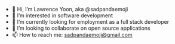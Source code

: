 - 👋 Hi, I’m Lawrence Yoon, aka @sadpandaemoji
- 👀 I’m interested in software development
- 🌱 I’m currently looking for employment as a full stack developer
- 💞️ I’m looking to collaborate on open source applications
- 📫 How to reach me: sadpandaemoji@gmail.com

<!---
sadpandaemoji/sadpandaemoji is a ✨ special ✨ repository because its `README.md` (this file) appears on your GitHub profile.
You can click the Preview link to take a look at your changes.
--->
